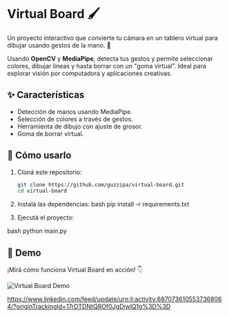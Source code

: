# Virtual Board 🖌️

Un proyecto interactivo que convierte tu cámara en un tablero virtual para dibujar usando gestos de la mano. 🚀

Usando **OpenCV** y **MediaPipe**, detecta tus gestos y permite seleccionar colores, dibujar líneas y hasta borrar con un "goma virtual". Ideal para explorar visión por computadora y aplicaciones creativas.


## ✨ Características

- Detección de manos usando MediaPipe.
- Selección de colores a través de gestos.
- Herramienta de dibujo con ajuste de grosor.
- Goma de borrar virtual.


## 🚀 Cómo usarlo

1. Cloná este repositorio:
   ```bash
   git clone https://github.com/guzzipa/virtual-board.git
   cd virtual-board

2. Instalá las dependencias:
bash
pip install -r requirements.txt

3. Ejecutá el proyecto:

bash python main.py


## 🎥 Demo

¡Mirá cómo funciona Virtual Board en acción! 👇

![Virtual Board Demo](./virtual-board-demo.gif)

https://www.linkedin.com/feed/update/urn:li:activity:6870736105537368064/?originTrackingId=17rDTDNtQROf0JgDiwlQ1g%3D%3D
